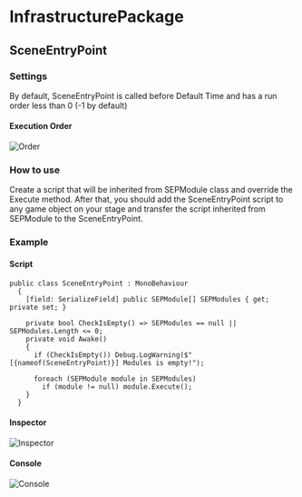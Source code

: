 # InfrastructurePackage
## SceneEntryPoint
### Settings
By default, SceneEntryPoint is called before Default Time and has a run order less than 0 (-1 by default)
#### Execution Order
![Order](https://github.com/user-attachments/assets/3d75e9ec-341f-49be-8209-72683902a7d1)
### How to use
Create a script that will be inherited from SEPModule class and override the Execute method. After that, you should add the SceneEntryPoint script to any game object on your stage and transfer the script inherited from SEPModule to the SceneEntryPoint.
### Example
#### Script
```Csharp
public class SceneEntryPoint : MonoBehaviour
  {
    [field: SerializeField] public SEPModule[] SEPModules { get; private set; }

    private bool CheckIsEmpty() => SEPModules == null || SEPModules.Length <= 0;
    private void Awake()
    {
      if (CheckIsEmpty()) Debug.LogWarning($"[{nameof(SceneEntryPoint)}] Modules is empty!");
      
      foreach (SEPModule module in SEPModules)
        if (module != null) module.Execute();
    }
  }
```
#### Inspector
![Inspector](https://github.com/user-attachments/assets/06bfe92e-0f22-47f1-9cfa-a4fd3772c793)
#### Console
![Console](https://github.com/user-attachments/assets/04f56a79-1594-4bc0-b6f9-3328542fa987)
